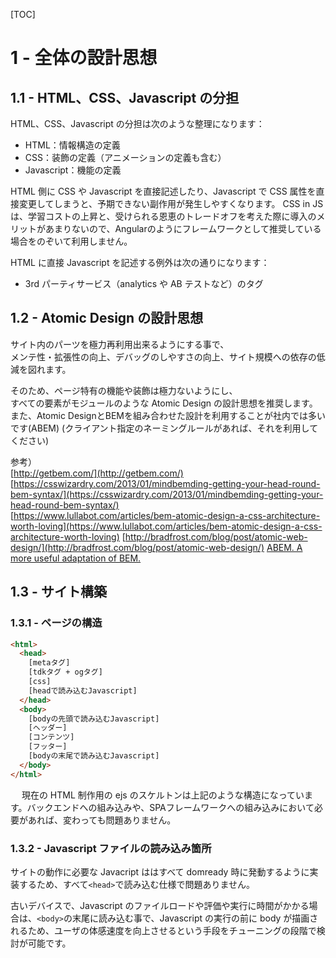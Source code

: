 [TOC]

# 1 - 全体の設計思想

## 1.1 - HTML、CSS、Javascript の分担

HTML、CSS、Javascript の分担は次のような整理になります：

* HTML：情報構造の定義
* CSS：装飾の定義（アニメーションの定義も含む）
* Javascript：機能の定義

HTML 側に CSS や Javascript を直接記述したり、Javascript で CSS 属性を直接変更してしまうと、予期できない副作用が発生しやすくなります。
CSS in JSは、学習コストの上昇と、受けられる恩恵のトレードオフを考えた際に導入のメリットがあまりないので、Angularのようにフレームワークとして推奨している場合をのぞいて利用しません。

HTML に直接 Javascript を記述する例外は次の通りになります：

* 3rd パーティサービス（analytics や AB テストなど）のタグ

## 1.2 - Atomic Design の設計思想

サイト内のパーツを極力再利用出来るようにする事で、  
メンテ性・拡張性の向上、デバッグのしやすさの向上、サイト規模への依存の低減を図れます。

そのため、ページ特有の機能や装飾は極力ないようにし、  
すべての要素がモジュールのような Atomic Design の設計思想を推奨します。  
また、Atomic DesignとBEMを組み合わせた設計を利用することが社内では多いです(ABEM)
(クライアント指定のネーミングルールがあれば、それを利用してください)

参考）  
[http://getbem.com/](http://getbem.com/)  
[https://csswizardry.com/2013/01/mindbemding-getting-your-head-round-bem-syntax/](https://csswizardry.com/2013/01/mindbemding-getting-your-head-round-bem-syntax/)  
[https://www.lullabot.com/articles/bem-atomic-design-a-css-architecture-worth-loving](https://www.lullabot.com/articles/bem-atomic-design-a-css-architecture-worth-loving)
[http://bradfrost.com/blog/post/atomic-web-design/](http://bradfrost.com/blog/post/atomic-web-design/)
[ABEM. A more useful adaptation of BEM.](https://css-tricks.com/abem-useful-adaptation-bem/)


## 1.3 - サイト構築

### 1.3.1 - ページの構造

```html
<html>
  <head>
    [metaタグ]
    [tdkタグ + ogタグ]
    [css]
    [headで読み込むJavascript]
  </head>
  <body>
    [bodyの先頭で読み込むJavascript]
    [ヘッダー]
    [コンテンツ]
    [フッター]
    [bodyの末尾で読み込むJavascript]
  </body>
</html>
```
　
現在の HTML 制作用の ejs のスケルトンは上記のような構造になっています。バックエンドへの組み込みや、SPAフレームワークへの組み込みにおいて必要があれば、変わっても問題ありません。

### 1.3.2 - Javascript ファイルの読み込み箇所

サイトの動作に必要な Javacript ははすべて domready 時に発動するように実装するため、すべて`<head>`で読み込む仕様で問題ありません。

古いデバイスで、Javascript のファイルロードや評価や実行に時間がかかる場合は、`<body>`の末尾に読み込む事で、Javascript の実行の前に body が描画されるため、ユーザの体感速度を向上させるという手段をチューニングの段階で検討が可能です。